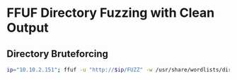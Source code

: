# FFUF Directory Fuzzing with Clean Output

## Directory Bruteforcing
```bash
ip="10.10.2.151"; ffuf -u "http://$ip/FUZZ" -w /usr/share/wordlists/dirb/big.txt -t 50 -e .php -mc 200,301,302,403 -fs 276 -s | while IFS= read -r line; do echo "Found: http://$ip/$line | Status: $(curl -sI "http://$ip/$line" | head -n1 | cut -d' ' -f2)"; done

```
